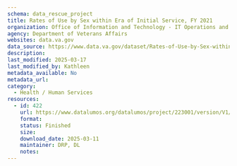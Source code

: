 ```yaml
---
schema: data_rescue_project 
title: Rates of Use by Sex within Era of Initial Service, FY 2021
organization: Office of Information and Technology - IT Operations and Services (ITOPS)
agency: Department of Veterans Affairs
websites: data.va.gov
data_source: https://www.data.va.gov/dataset/Rates-of-Use-by-Sex-within-Era-of-Initial-Service-/rkt9-3vj6
description: 
last_modified: 2025-03-17
last_modified_by: Kathleen
metadata_available: No
metadata_url: 
category:
  - Health / Human Services
resources:
  - id: 422
    url: https://www.datalumos.org/datalumos/project/223001/version/V1/view
    format: 
    status: Finished
    size: 
    download_date: 2025-03-11
    maintainer: DRP, DL
    notes: 
---
```

